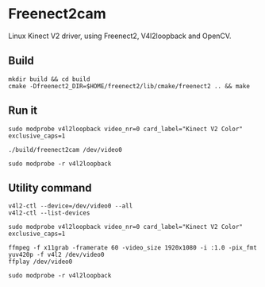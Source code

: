 # Freenect2cam

Linux Kinect V2 driver, using Freenect2, V4l2loopback and OpenCV.

## Build

```
mkdir build && cd build
cmake -Dfreenect2_DIR=$HOME/freenect2/lib/cmake/freenect2 .. && make
```

## Run it

```
sudo modprobe v4l2loopback video_nr=0 card_label="Kinect V2 Color" exclusive_caps=1

./build/freenect2cam /dev/video0

sudo modprobe -r v4l2loopback
```

## Utility command

```
v4l2-ctl --device=/dev/video0 --all
v4l2-ctl --list-devices

sudo modprobe v4l2loopback video_nr=0 card_label="Kinect V2 Color" exclusive_caps=1

ffmpeg -f x11grab -framerate 60 -video_size 1920x1080 -i :1.0 -pix_fmt yuv420p -f v4l2 /dev/video0
ffplay /dev/video0

sudo modprobe -r v4l2loopback
```